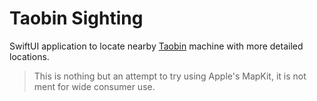 Taobin Sighting
===

SwiftUI application to locate nearby [Taobin](https://www.tao-bin.com/) machine with more detailed locations.

> This is nothing but an attempt to try using Apple's MapKit, it is not ment for wide consumer use.
